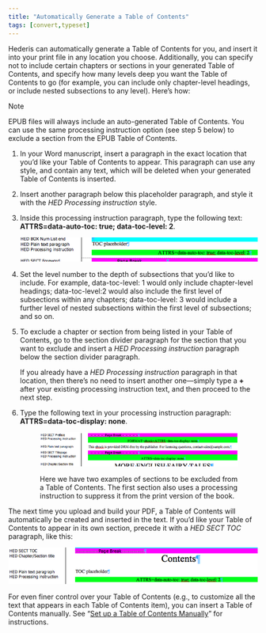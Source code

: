 ```yaml
---
title: "Automatically Generate a Table of Contents"
tags: [convert,typeset]
---
```

 
<html><body><section data-type="chapter" class="hsecchapter" data-hederis-type="hsecchapter" id="autogen-a-toc" data-pi-attrs="id: autogen-a-toc; data-tags: convert,typeset;" role="doc-chapter" data-tags="convert,typeset" data-author-name=" " data-book-title=" " title="Automatically Generate a Table of Contents"><p class="hblkp" data-hederis-type="hblkp" id="pnClL94Ht">Hederis can automatically generate a Table of Contents for you, and insert it into your print file in any location you choose. Additionally, you can specify not to include certain chapters or sections in your generated Table of Contents, and specify how many levels deep you want the Table of Contents to go (for example, you can include only chapter-level headings, or include nested subsections to any level). Here&#8217;s how:</p><div class="hwprbox box" data-hederis-type="hwprbox" id="pYda2t8bb" data-type="sidebar"><p class="hblktype" data-hederis-type="hblktype" id="pQkKdLO8L">Note</p><p class="hblkp" data-hederis-type="hblkp" id="pkip1FkOb">EPUB files will always include an auto-generated Table of Contents. You can use the same processing instruction option (see step 5 below) to exclude a section from the EPUB Table of Contents.</p></div><ol class="hwprnumlist" data-hederis-type="hwprnumlist" id="pgWDWZkp2"><li class="hblkoli" data-hederis-type="hblkoli" id="lia3ndZ6yY"><p class="hblkoli" data-hederis-type="hblklip" id="pRGriEqDz">In your Word manuscript, insert a paragraph in the exact location that you&#8217;d like your Table of Contents to appear. This paragraph can use any style, and contain any text, which will be deleted when your generated Table of Contents is inserted.</p></li><li class="hblkoli" data-hederis-type="hblkoli" id="liOxNUwplu"><p class="hblkoli" data-hederis-type="hblklip" id="pq9LXnIYq">Insert another paragraph below this placeholder paragraph, and style it with the <em data-hederis-type="hspanem" id="pclphgexe">HED Processing instruction</em> style.</p></li><li class="hblkoli" data-hederis-type="hblkoli" id="li67MNvCM1"><p class="hblkoli" data-hederis-type="hblklip" id="pGxs8jzfc">Inside this processing instruction paragraph, type the following text: <strong data-hederis-type="hspanstrong" id="pfipaaVpA">ATTRS=data-auto-toc: true; data-toc-level: 2</strong>. </p><img data-hederis-type="hblkimg" class="hblkimg" id="pBHYWlB1L" src="/images/tocplaceholder.png" data-img-src="/images/tocplaceholder.png"/></li><li class="hblkoli" data-hederis-type="hblkoli" id="liWDaCgr9J"><p class="hblkoli" data-hederis-type="hblklip" id="pBC2OXXbI">Set the level number to the depth of subsections that you&#8217;d like to include. For example, data-toc-level: 1 would only include chapter-level headings; data-toc-level:2 would also include the first level of subsections within any chapters; data-toc-level: 3 would include a further level of nested subsections within the first level of subsections; and so on.</p></li><li class="hblkoli" data-hederis-type="hblkoli" id="liaMqGnwX1"><p class="hblkoli" data-hederis-type="hblklip" id="p7cnWSV9C">To exclude a chapter or section from being listed in your Table of Contents, go to the section divider paragraph for the section that you want to exclude and insert a <em class="hspanem" data-hederis-type="hspanem" id="pn5ZFReQZ">HED Processing instruction</em> paragraph below the section divider paragraph. </p><p class="hblklicont" data-hederis-type="hblklicont" id="p63mDDBZB">If you already have a <em class="hspanem" data-hederis-type="hspanem" id="pS5uPJiWY">HED Processing instruction</em> paragraph in that location, then there&#8217;s no need to insert another one&#8212;simply type a <strong class="hspanstrong" data-hederis-type="hspanstrong" id="pLC0ViuN8">+</strong> after your existing processing instruction text, and then proceed to the next step.</p></li><li class="hblkoli" data-hederis-type="hblkoli" id="liGSiY6VBM"><p class="hblkoli" data-hederis-type="hblklip" id="pM7vsTj5e">Type the following text in your processing instruction paragraph: <strong class="hspanstrong" data-hederis-type="hspanstrong" id="p3veQEOSZ">ATTRS=data-toc-display: none</strong>.</p><figure class="hwprfig" data-hederis-type="hwprfig" id="pIbOAKSxj"><img data-hederis-type="hblkimg" class="hblkimg" id="p0tLDyVcR" src="/images/tocexclude.png" data-img-src="/images/tocexclude.png"/><p class="hblkcaption" data-hederis-type="hblkcaption" id="pSIOZWGGk">Here we have two examples of sections to be excluded from a Table of Contents. The first section also uses a processing instruction to suppress it from the print version of the book.</p></figure></li></ol><p class="hblkp" data-hederis-type="hblkp" id="pk79tWaue">The next time you upload and build your PDF, a Table of Contents will automatically be created and inserted in the text. If you&#8217;d like your Table of Contents to appear in its own section, precede it with a <em class="hspanem" data-hederis-type="hspanem" id="pNDd4KxT2">HED SECT TOC</em> paragraph, like this:</p><img data-hederis-type="hblkimg" class="hblkimg" id="pYGbq0F4e" src="/images/tocsection.png" data-img-src="/images/tocsection.png"/><p class="hblkp" data-hederis-type="hblkp" id="pJM9Cvze1">For even finer control over your Table of Contents (e.g., to customize all the text that appears in each Table of Contents item), you can insert a Table of Contents manually. See &#8220;<a href="{% link _docs/setup-a-toc.md %}" class="hspana" data-hederis-type="hspana" id="pwwZuIh61">Set up a Table of Contents Manually</a>&#8221; for instructions.</p></section></body></html>
